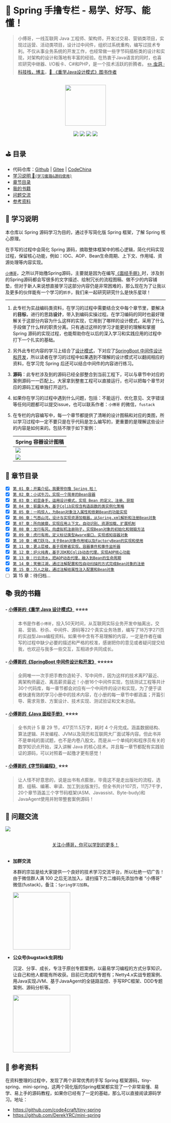 # :seedling: Spring 手撸专栏 - 易学、好写、能懂！

>小傅哥，一线互联网 Java 工程师、架构师，开发过交易、营销类项目，实现过运营、活动类项目，设计过中间件，组织过系统重构，编写过技术专利。不仅从事业务系统的开发工作，也经常做一些字节码插桩类的设计和实现，对架构的设计和落地有丰富的经验。在热衷于Java语言的同时，也喜欢研究中继器、I/O板卡、C#和PHP，是一个技术活跃的折腾者。
>[:pencil2: 虫洞 · 科技栈，博主](https://bugstack.cn)，[:blue_book: 《重学Java设计模式》图书作者](https://item.jd.com/13218336.html)

<br/>
<div align="center">
    <a href="https://bugstack.cn" style="text-decoration:none"><img src="https://bugstack.cn/assets/images/icon.svg" width="128px"></a>
</div>
<br/>  

<div align="center">
<a href="https://github.com/fuzhengwei/CodeGuide"><img src="https://badgen.net/github/stars/fuzhengwei/CodeGuide?icon=github&color=4ab8a1"></a>
<a href="https://github.com/fuzhengwei/CodeGuide"><img src="https://badgen.net/github/forks/fuzhengwei/CodeGuide?icon=github&color=4ab8a1"></a>
<a href="https://bugstack.cn" target="_blank"><img src="https://bugstack.cn/assets/images/onlinebook.svg"></a>
<a href="https://bugstack.cn/assets/images/qrcode.png?x-oss-process=style/may"><img src="https://itedus.cn/_media/wxbugstack.svg"></a>
</div>

## ⛳ **目录**

- 代码仓库：[Github](https://github.com/fuzhengwei/small-spring) | [Gitee](https://gitee.com/fustack/small-spring) | [CodeChina](https://codechina.csdn.net/Yao__Shun__Yu/small-spring)
- [学习说明 🍁`(学习套路&源码使用)`](https://github.com/fuzhengwei/small-spring#bookmark-%E5%AD%A6%E4%B9%A0%E8%AF%B4%E6%98%8E)
- [章节目录](https://github.com/fuzhengwei/small-spring#pencil-%E7%AB%A0%E8%8A%82%E7%9B%AE%E5%BD%95)
- [我的书籍](https://github.com/fuzhengwei/small-spring#books-%E6%88%91%E7%9A%84%E4%B9%A6%E7%B1%8D)
- [问题交流](https://github.com/fuzhengwei/small-spring#paw_prints-%E9%97%AE%E9%A2%98%E4%BA%A4%E6%B5%81)
- [参考资料](https://github.com/fuzhengwei/small-spring#tulip-%E5%8F%82%E8%80%83%E8%B5%84%E6%96%99)

## :bookmark: 学习说明

本仓库以 Spring 源码学习为目的，通过手写简化版 Spring 框架，了解 Spring 核心原理。

在手写的过程中会简化 Spring 源码，摘取整体框架中的核心逻辑，简化代码实现过程，保留核心功能，例如：IOC、AOP、Bean生命周期、上下文、作用域、资源处理等内容实现。

[`小傅哥`](https://bugstack.cn/)，之所以开始撸Spring源码，主要就是因为在编写[《面经手册》](https://bugstack.cn/itstack/interview.html)时，涉及到的Spring源码都会写很多的文字描述、绘制冗长的流程图稿、做不少的内容铺垫，但对于新人来说想直接学习这部分内容仍是非常困难的，那么现在为了让我以及更多的伙伴能有一个学习的`抓手`，我们来一起研究研究什么是快乐星球！

---

1. 此专栏为实战编码类资料，在学习的过程中需要结合文中每个章节里，要解决的**目标**，进行的思路**设计**，带入到编码实操过程。在学习编码的同时也最好理解关于这部分内容为什么这样的实现，它用到了哪样的设计模式，采用了什么手段做了什么样的职责分离。只有通过这样的学习才能更好的理解和掌握 Spring 源码的实现过程，也能帮助你在以后的深入学习和实践应用的过程中打下一个扎实的基础。

2. 另外此专栏内容的学习上结合了[设计模式](https://item.jd.com/13218336.html)，下对应了[SpringBoot 中间件设计和开发](https://juejin.cn/book/6940996508632219689)，所以读者在学习的过程中如果遇到不理解的设计模式可以翻阅相应的资料，在学习完 Spring 后还可以结合中间件的内容进行练习。

3. **源码**：此专栏涉及到的源码已经全部整合到当前工程下，可以与章节中对应的案例源码一一匹配上。大家拿到整套工程可以直接运行，也可以把每个章节对应的源码工程单独打开运行。

4. 如果你在学习的过程中遇到什么问题，包括：不能运行、优化意见、文字错误等任何问题都可以提交issue，也可以联系作者：`小傅哥` 的微信，`fustack`

5. 在专栏的内容编写中，每一个章节都提供了清晰的设计图稿和对应的类图，所以学习过程中一定不要只是在乎代码是怎么编写的，更重要的是理解这些设计的内容是如何来的。包括不限于如下案例：


    |   Spring 容器设计图稿   |
    | ---- |
    |   ![](https://github.com/fuzhengwei/small-spring/blob/main/docs/assets/img/spring-3-01.png)   |
    |   ![](https://github.com/fuzhengwei/small-spring/blob/main/docs/assets/img/spring-3-02.png)   |

## :pencil: 章节目录

- [x] [`第 01 章：开篇介绍，我要带你撸 Spring 啦！`](https://bugstack.cn/spring/2021/05/16/%E7%AC%AC1%E7%AB%A0-%E5%BC%80%E7%AF%87%E4%BB%8B%E7%BB%8D-%E6%89%8B%E5%86%99Spring%E8%83%BD%E7%BB%99%E4%BD%A0%E5%B8%A6%E6%9D%A5%E4%BB%80%E4%B9%88.html)
- [x] [`第 02 章：小试牛刀，实现一个简单的Bean容器`](https://bugstack.cn/spring/2021/05/20/%E7%AC%AC2%E7%AB%A0-%E5%B0%8F%E8%AF%95%E7%89%9B%E5%88%80-%E5%AE%9E%E7%8E%B0%E4%B8%80%E4%B8%AA%E7%AE%80%E5%8D%95%E7%9A%84Bean%E5%AE%B9%E5%99%A8.html)
- [x] [`第 03 章：初显身手，运用设计模式，实现 Bean 的定义、注册、获取`](https://bugstack.cn/spring/2021/05/23/%E7%AC%AC3%E7%AB%A0-%E5%88%9D%E6%98%BE%E8%BA%AB%E6%89%8B-%E8%BF%90%E7%94%A8%E8%AE%BE%E8%AE%A1%E6%A8%A1%E5%BC%8F-%E5%AE%9E%E7%8E%B0-Bean-%E7%9A%84%E5%AE%9A%E4%B9%89-%E6%B3%A8%E5%86%8C-%E8%8E%B7%E5%8F%96.html)
- [x] [`第 04 章：崭露头角，基于Cglib实现含构造函数的类实例化策略`](https://bugstack.cn/spring/2021/05/30/%E7%AC%AC4%E7%AB%A0-%E5%B4%AD%E9%9C%B2%E5%A4%B4%E8%A7%92-%E5%9F%BA%E4%BA%8ECglib%E5%AE%9E%E7%8E%B0%E5%90%AB%E6%9E%84%E9%80%A0%E5%87%BD%E6%95%B0%E7%9A%84%E7%B1%BB%E5%AE%9E%E4%BE%8B%E5%8C%96%E7%AD%96%E7%95%A5.html)
- [x] [`第 05 章：一鸣惊人，为Bean对象注入属性和依赖Bean的功能实现`](https://bugstack.cn/spring/2021/06/02/%E7%AC%AC5%E7%AB%A0-%E4%B8%80%E9%B8%A3%E6%83%8A%E4%BA%BA-%E4%B8%BABean%E5%AF%B9%E8%B1%A1%E6%B3%A8%E5%85%A5%E5%B1%9E%E6%80%A7%E5%92%8C%E4%BE%9D%E8%B5%96Bean%E7%9A%84%E5%8A%9F%E8%83%BD%E5%AE%9E%E7%8E%B0.html)
- [x] [`第 06 章：气吞山河，设计与实现资源加载器，从Spring.xml解析和注册Bean对象`](https://bugstack.cn/spring/2021/06/09/%E7%AC%AC6%E7%AB%A0-%E6%B0%94%E5%90%9E%E5%B1%B1%E6%B2%B3-%E8%AE%BE%E8%AE%A1%E4%B8%8E%E5%AE%9E%E7%8E%B0%E8%B5%84%E6%BA%90%E5%8A%A0%E8%BD%BD%E5%99%A8-%E4%BB%8ESpring.xml%E8%A7%A3%E6%9E%90%E5%92%8C%E6%B3%A8%E5%86%8CBean%E5%AF%B9%E8%B1%A1.html)
- [x] [`第 07 章：所向披靡，实现应用上下文，自动识别、资源加载、扩展机制`](https://bugstack.cn/spring/2021/06/17/%E7%AC%AC7%E7%AB%A0-%E6%89%80%E5%90%91%E6%8A%AB%E9%9D%A1-%E5%AE%9E%E7%8E%B0%E5%BA%94%E7%94%A8%E4%B8%8A%E4%B8%8B%E6%96%87-%E8%87%AA%E5%8A%A8%E8%AF%86%E5%88%AB-%E8%B5%84%E6%BA%90%E5%8A%A0%E8%BD%BD-%E6%89%A9%E5%B1%95%E6%9C%BA%E5%88%B6.html)
- [x] [`第 08 章：龙行有风，向虚拟机注册钩子，实现Bean对象的初始化和销毁方法`](https://bugstack.cn/spring/2021/06/23/%E7%AC%AC8%E7%AB%A0-%E9%BE%99%E8%A1%8C%E6%9C%89%E9%A3%8E-%E5%90%91%E8%99%9A%E6%8B%9F%E6%9C%BA%E6%B3%A8%E5%86%8C%E9%92%A9%E5%AD%90-%E5%AE%9E%E7%8E%B0Bean%E5%AF%B9%E8%B1%A1%E7%9A%84%E5%88%9D%E5%A7%8B%E5%8C%96%E5%92%8C%E9%94%80%E6%AF%81%E6%96%B9%E6%B3%95.html)
- [x] [`第 09 章：虎行有雨，定义标记类型Aware接口，实现感知容器对象`](https://bugstack.cn/spring/2021/06/23/%E7%AC%AC8%E7%AB%A0-%E9%BE%99%E8%A1%8C%E6%9C%89%E9%A3%8E-%E5%90%91%E8%99%9A%E6%8B%9F%E6%9C%BA%E6%B3%A8%E5%86%8C%E9%92%A9%E5%AD%90-%E5%AE%9E%E7%8E%B0Bean%E5%AF%B9%E8%B1%A1%E7%9A%84%E5%88%9D%E5%A7%8B%E5%8C%96%E5%92%8C%E9%94%80%E6%AF%81%E6%96%B9%E6%B3%95.html)
- [x] [`第 10 章：横刀跃马，关于Bean对象作用域以及FactoryBean的实现和使用`](https://bugstack.cn/spring/2021/06/30/%E7%AC%AC10%E7%AB%A0-%E6%A8%AA%E5%88%80%E8%B7%83%E9%A9%AC-%E5%85%B3%E4%BA%8EBean%E5%AF%B9%E8%B1%A1%E4%BD%9C%E7%94%A8%E5%9F%9F%E4%BB%A5%E5%8F%8AFactoryBean%E7%9A%84%E5%AE%9E%E7%8E%B0%E5%92%8C%E4%BD%BF%E7%94%A8.html)
- [x] [`第 11 章：更上层楼，基于观察者实现，容器事件和事件监听器`](https://bugstack.cn/spring/2021/07/07/%E7%AC%AC11%E7%AB%A0-%E6%9B%B4%E4%B8%8A%E5%B1%82%E6%A5%BC-%E5%9F%BA%E4%BA%8E%E8%A7%82%E5%AF%9F%E8%80%85%E5%AE%9E%E7%8E%B0-%E5%AE%B9%E5%99%A8%E4%BA%8B%E4%BB%B6%E5%92%8C%E4%BA%8B%E4%BB%B6%E7%9B%91%E5%90%AC%E5%99%A8.html)
- [x] [`第 12 章：炉火纯青，基于JDK和Cglib动态代理，实现AOP核心功能`](https://bugstack.cn/spring/2021/07/13/%E7%AC%AC12%E7%AB%A0-%E7%82%89%E7%81%AB%E7%BA%AF%E9%9D%92-%E5%9F%BA%E4%BA%8EJDK%E5%92%8CCglib%E5%8A%A8%E6%80%81%E4%BB%A3%E7%90%86-%E5%AE%9E%E7%8E%B0AOP%E6%A0%B8%E5%BF%83%E5%8A%9F%E8%83%BD.html)
- [x] [`第 13 章：行云流水，把AOP动态代理，融入到Bean的生命周期`](https://bugstack.cn/spring/2021/07/22/%E7%AC%AC13%E7%AB%A0-%E8%A1%8C%E4%BA%91%E6%B5%81%E6%B0%B4-%E6%8A%8AAOP%E5%8A%A8%E6%80%81%E4%BB%A3%E7%90%86-%E8%9E%8D%E5%85%A5%E5%88%B0Bean%E7%9A%84%E7%94%9F%E5%91%BD%E5%91%A8%E6%9C%9F.html)
- [x] [`第 14 章：笑傲江湖，通过注解配置和包自动扫描的方式完成Bean对象的注册`](https://bugstack.cn/spring/2021/07/27/%E7%AC%AC14%E7%AB%A0-%E7%AC%91%E5%82%B2%E6%B1%9F%E6%B9%96-%E9%80%9A%E8%BF%87%E6%B3%A8%E8%A7%A3%E9%85%8D%E7%BD%AE%E5%92%8C%E5%8C%85%E8%87%AA%E5%8A%A8%E6%89%AB%E6%8F%8F%E7%9A%84%E6%96%B9%E5%BC%8F%E5%AE%8C%E6%88%90Bean%E5%AF%B9%E8%B1%A1%E7%9A%84%E6%B3%A8%E5%86%8C.html)
- [x] [`第 15 章：万人之敌，通过注解给属性注入配置和Bean对象`](https://bugstack.cn/spring/2021/08/03/%E7%AC%AC15%E7%AB%A0-%E4%B8%87%E4%BA%BA%E4%B9%8B%E6%95%8C-%E9%80%9A%E8%BF%87%E6%B3%A8%E8%A7%A3%E7%BB%99%E5%B1%9E%E6%80%A7%E6%B3%A8%E5%85%A5%E9%85%8D%E7%BD%AE%E5%92%8CBean%E5%AF%B9%E8%B1%A1.html)
- [ ] 第 15 章：待归档...

## :books: 我的书籍

#### - [小傅哥的《重学 Java 设计模式》](https://item.jd.com/13218336.html) ⭐⭐⭐⭐

>本书是作者`小傅哥`，投入50天时间，从互联网实际业务开发中抽离出，交易、营销、秒杀、中间件、源码等22个真实业务场景，编写了18万字271页的实战型Java编程资料。如果书中含有不易理解的内容，一定是作者在编写的过程中缺少必要的描述和严格的校准，感谢把你的意见或者疑问提交给我，也欢迎与我多一些交互，互相进步共同成长。

#### - [小傅哥的《SpringBoot 中间件设计和开发》](https://juejin.cn/book/6940996508632219689) ⭐⭐⭐⭐⭐
>全网唯一一次手把手教你造轮子、写中间件，因为这样的技术离P7最近、离架构师最近、离高薪资最近！小册16个中间件实现，包括测试工程等共计30个代码库，每一章节都会对应有一个中间件的设计和实现，为了便于读者快速有效的学习小册中的技术内容，在小册的每一章节中都涵盖；开篇引导、需求背景、方案设计、技术实现、测试验证和文末总结。

#### - [小傅哥的《Java 面经手册》](https://download.csdn.net/download/Yao__Shun__Yu/14932325) ⭐⭐⭐⭐

>全书共计 5 章 29 节，417页11.5万字，耗时 4 个月完成。涵盖数据结构、算法逻辑、并发编程、JVM以及简历和互联网大厂面试等内容。但此书并不是单纯的面试题，也不是内卷八股文。而是从一个单纯的和程序员有关的数学知识点开始，深入讲解 Java 的核心技术。并且每一章节都配有实践验证的源码，可以对照着一起撸才更有感觉！

#### - [小傅哥的《字节码编程》](http://book.bugstack.cn/#s/51Es_z_Q) ⭐⭐⭐

>让人怪不好意思的，说是出书有点膨胀，毕竟这不是走出版社的流程，选题、组稿、编著、审读、加工到出版发行。但全书共计107页，11万7千字，20个章节涵盖三个字节码框架(ASM、Javassist、Byte-budy)和JavaAgent使用并附带整套案例源码！


## :paw_prints: 问题交流

![](https://github.com/fuzhengwei/small-spring/blob/main/docs/assets/img/bugstack-md.png?raw=true)

<br/>
<div align="center">
    <a href="https://github.com/fuzhengwei/CodeGuide/wiki">关注小傅哥，你可以学到的更多！</a>
</div>
<br/>  

- **加群交流**

    本群的宗旨是给大家提供一个良好的技术学习交流平台，所以杜绝一切广告！由于微信群人满 100 之后无法加入，请扫描下方二维码先添加作者 “小傅哥” 微信(fustack)，备注：`Spring学习加群`。
    
    <img src="https://itedus.cn/_media/fustack.png?x-oss-process=style/may" width="180" height="180"/>

- **公众号(bugstack虫洞栈)**

    沉淀、分享、成长，专注于原创专题案例，以最易学习编程的方式分享知识，让自己和他人都能有所收获。目前已完成的专题有；Netty4.x实战专题案例、用Java实现JVM、基于JavaAgent的全链路监控、手写RPC框架、DDD专题案例、源码分析等。
    
    <img src="https://itedus.cn/_media/qrcode.png?x-oss-process=style/may" width="180" height="180"/>

## :tulip: 参考资料

在资料整理的过程中，发现了两个非常优秀的手写 Spring 框架源码，tiny-spring、mini-spring，这两个简化版的Spring框架都实现了一个非常易懂、易学、易上手的源码教程，如果你已经有了一定的基础，那么可以直接阅读源码学习。地址：

- https://github.com/code4craft/tiny-spring
- https://github.com/DerekYRC/mini-spring
